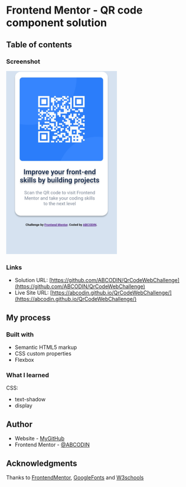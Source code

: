 # Frontend Mentor - QR code component solution

## Table of contents

### Screenshot

<img src="images/ScreenshotQR.jpg" width = "300">

### Links

- Solution URL: [https://github.com/ABCODIN/QrCodeWebChallenge](https://github.com/ABCODIN/QrCodeWebChallenge)
- Live Site URL: [https://abcodin.github.io/QrCodeWebChallenge/](https://abcodin.github.io/QrCodeWebChallenge/)

## My process

### Built with

- Semantic HTML5 markup
- CSS custom properties
- Flexbox

### What I learned
CSS:
- text-shadow
- display

## Author

- Website - [MyGitHub](https://github.com/ABCODIN)
- Frontend Mentor - [@ABCODIN](https://www.frontendmentor.io/profile/ABCODIN)

## Acknowledgments
Thanks to [FrontendMentor](https://www.frontendmentor.io/home), [GoogleFonts](https://fonts.google.com/) and [W3schools](https://www.w3schools.com/)
